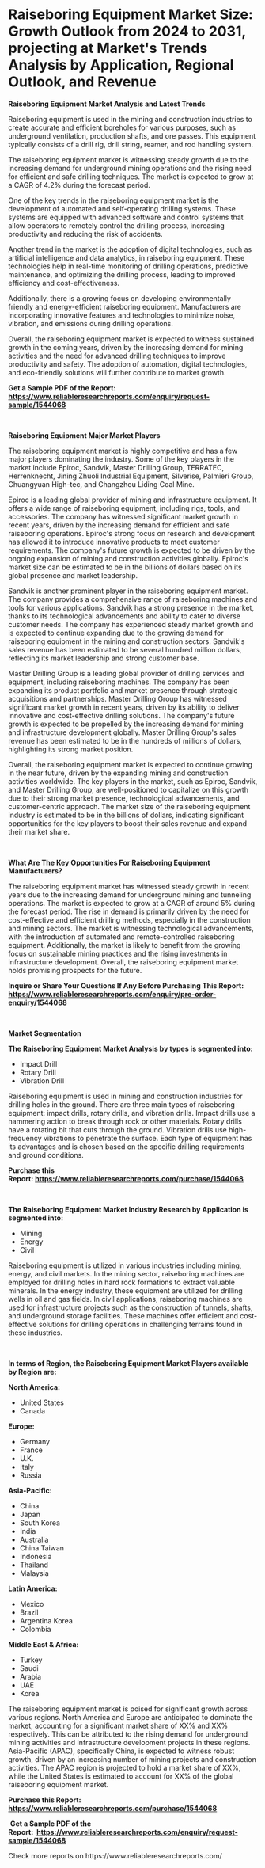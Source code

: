 <p><h1>Raiseboring Equipment Market Size: Growth Outlook from 2024 to 2031, projecting at Market's Trends Analysis by Application, Regional Outlook, and Revenue</h1></p><p><strong>Raiseboring Equipment Market Analysis and Latest Trends</strong></p>
<p><p>Raiseboring equipment is used in the mining and construction industries to create accurate and efficient boreholes for various purposes, such as underground ventilation, production shafts, and ore passes. This equipment typically consists of a drill rig, drill string, reamer, and rod handling system.</p><p>The raiseboring equipment market is witnessing steady growth due to the increasing demand for underground mining operations and the rising need for efficient and safe drilling techniques. The market is expected to grow at a CAGR of 4.2% during the forecast period.</p><p>One of the key trends in the raiseboring equipment market is the development of automated and self-operating drilling systems. These systems are equipped with advanced software and control systems that allow operators to remotely control the drilling process, increasing productivity and reducing the risk of accidents.</p><p>Another trend in the market is the adoption of digital technologies, such as artificial intelligence and data analytics, in raiseboring equipment. These technologies help in real-time monitoring of drilling operations, predictive maintenance, and optimizing the drilling process, leading to improved efficiency and cost-effectiveness.</p><p>Additionally, there is a growing focus on developing environmentally friendly and energy-efficient raiseboring equipment. Manufacturers are incorporating innovative features and technologies to minimize noise, vibration, and emissions during drilling operations.</p><p>Overall, the raiseboring equipment market is expected to witness sustained growth in the coming years, driven by the increasing demand for mining activities and the need for advanced drilling techniques to improve productivity and safety. The adoption of automation, digital technologies, and eco-friendly solutions will further contribute to market growth.</p></p>
<p><strong>Get a Sample PDF of the Report:&nbsp; <a href="https://www.reliableresearchreports.com/enquiry/request-sample/1544068">https://www.reliableresearchreports.com/enquiry/request-sample/1544068</a></strong></p>
<p>&nbsp;</p>
<p><strong>Raiseboring Equipment Major Market Players</strong></p>
<p><p>The raiseboring equipment market is highly competitive and has a few major players dominating the industry. Some of the key players in the market include Epiroc, Sandvik, Master Drilling Group, TERRATEC, Herrenknecht, Jining Zhuoli Industrial Equipment, Silverise, Palmieri Group, Chuangyuan High-tec, and Changzhou Liding Coal Mine.</p><p>Epiroc is a leading global provider of mining and infrastructure equipment. It offers a wide range of raiseboring equipment, including rigs, tools, and accessories. The company has witnessed significant market growth in recent years, driven by the increasing demand for efficient and safe raiseboring operations. Epiroc's strong focus on research and development has allowed it to introduce innovative products to meet customer requirements. The company's future growth is expected to be driven by the ongoing expansion of mining and construction activities globally. Epiroc's market size can be estimated to be in the billions of dollars based on its global presence and market leadership.</p><p>Sandvik is another prominent player in the raiseboring equipment market. The company provides a comprehensive range of raiseboring machines and tools for various applications. Sandvik has a strong presence in the market, thanks to its technological advancements and ability to cater to diverse customer needs. The company has experienced steady market growth and is expected to continue expanding due to the growing demand for raiseboring equipment in the mining and construction sectors. Sandvik's sales revenue has been estimated to be several hundred million dollars, reflecting its market leadership and strong customer base.</p><p>Master Drilling Group is a leading global provider of drilling services and equipment, including raiseboring machines. The company has been expanding its product portfolio and market presence through strategic acquisitions and partnerships. Master Drilling Group has witnessed significant market growth in recent years, driven by its ability to deliver innovative and cost-effective drilling solutions. The company's future growth is expected to be propelled by the increasing demand for mining and infrastructure development globally. Master Drilling Group's sales revenue has been estimated to be in the hundreds of millions of dollars, highlighting its strong market position.</p><p>Overall, the raiseboring equipment market is expected to continue growing in the near future, driven by the expanding mining and construction activities worldwide. The key players in the market, such as Epiroc, Sandvik, and Master Drilling Group, are well-positioned to capitalize on this growth due to their strong market presence, technological advancements, and customer-centric approach. The market size of the raiseboring equipment industry is estimated to be in the billions of dollars, indicating significant opportunities for the key players to boost their sales revenue and expand their market share.</p></p>
<p>&nbsp;</p>
<p><strong>What Are The Key Opportunities For Raiseboring Equipment Manufacturers?</strong></p>
<p><p>The raiseboring equipment market has witnessed steady growth in recent years due to the increasing demand for underground mining and tunneling operations. The market is expected to grow at a CAGR of around 5% during the forecast period. The rise in demand is primarily driven by the need for cost-effective and efficient drilling methods, especially in the construction and mining sectors. The market is witnessing technological advancements, with the introduction of automated and remote-controlled raiseboring equipment. Additionally, the market is likely to benefit from the growing focus on sustainable mining practices and the rising investments in infrastructure development. Overall, the raiseboring equipment market holds promising prospects for the future.</p></p>
<p><strong>Inquire or Share Your Questions If Any Before Purchasing This Report: <a href="https://www.reliableresearchreports.com/enquiry/pre-order-enquiry/1544068">https://www.reliableresearchreports.com/enquiry/pre-order-enquiry/1544068</a></strong></p>
<p>&nbsp;</p>
<p><strong>Market Segmentation</strong></p>
<p><strong>The Raiseboring Equipment Market Analysis by types is segmented into:</strong></p>
<p><ul><li>Impact Drill</li><li>Rotary Drill</li><li>Vibration Drill</li></ul></p>
<p><p>Raiseboring equipment is used in mining and construction industries for drilling holes in the ground. There are three main types of raiseboring equipment: impact drills, rotary drills, and vibration drills. Impact drills use a hammering action to break through rock or other materials. Rotary drills have a rotating bit that cuts through the ground. Vibration drills use high-frequency vibrations to penetrate the surface. Each type of equipment has its advantages and is chosen based on the specific drilling requirements and ground conditions.</p></p>
<p><strong>Purchase this Report:&nbsp;<a href="https://www.reliableresearchreports.com/purchase/1544068">https://www.reliableresearchreports.com/purchase/1544068</a></strong></p>
<p>&nbsp;</p>
<p><strong>The Raiseboring Equipment Market Industry Research by Application is segmented into:</strong></p>
<p><ul><li>Mining</li><li>Energy</li><li>Civil</li></ul></p>
<p><p>Raiseboring equipment is utilized in various industries including mining, energy, and civil markets. In the mining sector, raiseboring machines are employed for drilling holes in hard rock formations to extract valuable minerals. In the energy industry, these equipment are utilized for drilling wells in oil and gas fields. In civil applications, raiseboring machines are used for infrastructure projects such as the construction of tunnels, shafts, and underground storage facilities. These machines offer efficient and cost-effective solutions for drilling operations in challenging terrains found in these industries.</p></p>
<p>&nbsp;</p>
<p><strong>In terms of Region, the Raiseboring Equipment Market Players available by Region are:</strong></p>
<p>
    <p> <strong> North America: </strong>
        <ul>
            <li>United States</li>
            <li>Canada</li>
        </ul>
        </p> 
    <p> <strong> Europe: </strong>
        <ul>
            <li>Germany</li>
            <li>France</li>
            <li>U.K.</li>
            <li>Italy</li>
            <li>Russia</li>
        </ul>
        </p> 
    <p> <strong> Asia-Pacific: </strong>
        <ul>
            <li>China</li>
            <li>Japan</li>
            <li>South Korea</li>
            <li>India</li>
            <li>Australia</li>
            <li>China Taiwan</li>
            <li>Indonesia</li>
            <li>Thailand</li>
            <li>Malaysia</li>
        </ul>
        </p> 
    <p> <strong> Latin America: </strong>
        <ul>
            <li>Mexico</li>
            <li>Brazil</li>
            <li>Argentina Korea</li>
            <li>Colombia</li>
        </ul>
        </p> 
    <p> <strong> Middle East & Africa: </strong>
        <ul>
            <li>Turkey</li>
            <li>Saudi</li>
            <li>Arabia</li>
            <li>UAE</li>
            <li>Korea</li>
        </ul>
    </p>
    </p>
<p><p>The raiseboring equipment market is poised for significant growth across various regions. North America and Europe are anticipated to dominate the market, accounting for a significant market share of XX% and XX% respectively. This can be attributed to the rising demand for underground mining activities and infrastructure development projects in these regions. Asia-Pacific (APAC), specifically China, is expected to witness robust growth, driven by an increasing number of mining projects and construction activities. The APAC region is projected to hold a market share of XX%, while the United States is estimated to account for XX% of the global raiseboring equipment market.</p></p>
<p><strong>Purchase this Report: <a href="https://www.reliableresearchreports.com/purchase/1544068">https://www.reliableresearchreports.com/purchase/1544068</a></strong></p>
<p>&nbsp;<strong>Get a Sample PDF of the Report:&nbsp;&nbsp;<a href="https://www.reliableresearchreports.com/enquiry/request-sample/1544068">https://www.reliableresearchreports.com/enquiry/request-sample/1544068</a></strong></p>
<p><strong></strong></p>
<p>Check more reports on https://www.reliableresearchreports.com/</p>